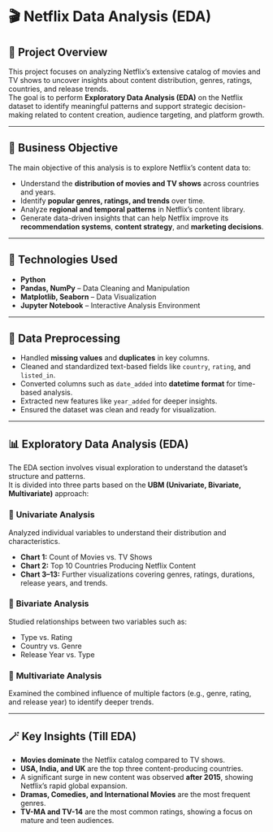 # 🎬 Netflix Data Analysis (EDA)

## 📌 Project Overview
This project focuses on analyzing Netflix’s extensive catalog of movies and TV shows to uncover insights about content distribution, genres, ratings, countries, and release trends.  
The goal is to perform **Exploratory Data Analysis (EDA)** on the Netflix dataset to identify meaningful patterns and support strategic decision-making related to content creation, audience targeting, and platform growth.

---

## 🎯 Business Objective
The main objective of this analysis is to explore Netflix’s content data to:
- Understand the **distribution of movies and TV shows** across countries and years.
- Identify **popular genres, ratings, and trends** over time.
- Analyze **regional and temporal patterns** in Netflix’s content library.
- Generate data-driven insights that can help Netflix improve its **recommendation systems**, **content strategy**, and **marketing decisions**.

---

## 🧠 Technologies Used
- **Python**
- **Pandas, NumPy** – Data Cleaning and Manipulation
- **Matplotlib, Seaborn** – Data Visualization
- **Jupyter Notebook** – Interactive Analysis Environment

---

## 🧹 Data Preprocessing
- Handled **missing values** and **duplicates** in key columns.
- Cleaned and standardized text-based fields like `country`, `rating`, and `listed_in`.
- Converted columns such as `date_added` into **datetime format** for time-based analysis.
- Extracted new features like `year_added` for deeper insights.
- Ensured the dataset was clean and ready for visualization.

---

## 📊 Exploratory Data Analysis (EDA)
The EDA section involves visual exploration to understand the dataset’s structure and patterns.  
It is divided into three parts based on the **UBM (Univariate, Bivariate, Multivariate)** approach:

### 🔹 **Univariate Analysis**
Analyzed individual variables to understand their distribution and characteristics.
- **Chart 1:** Count of Movies vs. TV Shows  
- **Chart 2:** Top 10 Countries Producing Netflix Content  
- **Chart 3–13:** Further visualizations covering genres, ratings, durations, release years, and trends.

### 🔹 **Bivariate Analysis**
Studied relationships between two variables such as:
- Type vs. Rating  
- Country vs. Genre  
- Release Year vs. Type  

### 🔹 **Multivariate Analysis**
Examined the combined influence of multiple factors (e.g., genre, rating, and release year) to identify deeper trends.

---

## 🪄 Key Insights (Till EDA)
- **Movies dominate** the Netflix catalog compared to TV shows.  
- **USA, India, and UK** are the top three content-producing countries.  
- A significant surge in new content was observed **after 2015**, showing Netflix’s rapid global expansion.  
- **Dramas, Comedies, and International Movies** are the most frequent genres.  
- **TV-MA and TV-14** are the most common ratings, showing a focus on mature and teen audiences.


